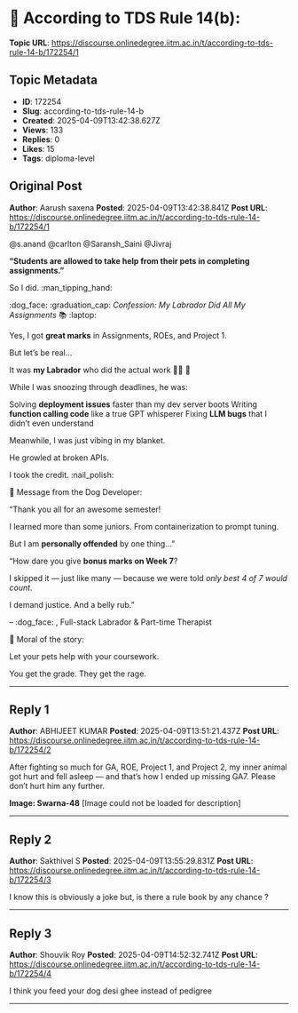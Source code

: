 # 📜 According to TDS Rule 14(b):

**Topic URL**: https://discourse.onlinedegree.iitm.ac.in/t/according-to-tds-rule-14-b/172254/1

## Topic Metadata
- **ID**: 172254
- **Slug**: according-to-tds-rule-14-b
- **Created**: 2025-04-09T13:42:38.627Z
- **Views**: 133
- **Replies**: 0
- **Likes**: 15
- **Tags**: diploma-level

## Original Post
**Author**: Aarush saxena 
**Posted**: 2025-04-09T13:42:38.841Z
**Post URL**: https://discourse.onlinedegree.iitm.ac.in/t/according-to-tds-rule-14-b/172254/1

@s.anand @carlton @Saransh_Saini @Jivraj

**“Students are allowed to take help from their pets in completing assignments.”**

So I did.  :man_tipping_hand: 

 :dog_face:  :graduation_cap:  *Confession: My Labrador Did All My Assignments*  :books:  :laptop: 

Yes, I got **great marks** in Assignments, ROEs, and Project 1.

But let’s be real…

It was **my Labrador** who did the actual work  :service_dog:  :brain: 

While I was snoozing through deadlines, he was:

Solving **deployment issues** faster than my dev server boots
Writing **function calling code** like a true GPT whisperer
Fixing **LLM bugs** that I didn’t even understand

Meanwhile, I was just vibing in my blanket.

He growled at broken APIs.

I took the credit.  :nail_polish: 

 :loudspeaker:  Message from the Dog Developer:

“Thank you all for an awesome semester!

I learned more than some juniors. From containerization to prompt tuning.

But I am **personally offended** by one thing…”

“How dare you give **bonus marks on Week 7**?

I skipped it — just like many — because we were told *only best 4 of 7 would count*.

I demand justice. And a belly rub.”

–  :dog_face: , Full-stack Labrador & Part-time Therapist

 :paw_prints:  Moral of the story:

Let your pets help with your coursework.

You get the grade. They get the rage.

---

## Reply 1
**Author**: ABHIJEET KUMAR 
**Posted**: 2025-04-09T13:51:21.437Z
**Post URL**: https://discourse.onlinedegree.iitm.ac.in/t/according-to-tds-rule-14-b/172254/2

After fighting so much for GA, ROE, Project 1, and Project 2, my inner animal got hurt and fell asleep — and that’s how I ended up missing GA7. Please don’t hurt him any further.

**Image: Swarna-48**
[Image could not be loaded for description]

---

## Reply 2
**Author**: Sakthivel S
**Posted**: 2025-04-09T13:55:29.831Z
**Post URL**: https://discourse.onlinedegree.iitm.ac.in/t/according-to-tds-rule-14-b/172254/3

I know this is obviously a joke but, is there a rule book by any chance ?

---

## Reply 3
**Author**: Shouvik Roy 
**Posted**: 2025-04-09T14:52:32.741Z
**Post URL**: https://discourse.onlinedegree.iitm.ac.in/t/according-to-tds-rule-14-b/172254/4

I think you feed your dog desi ghee instead of pedigree

---
